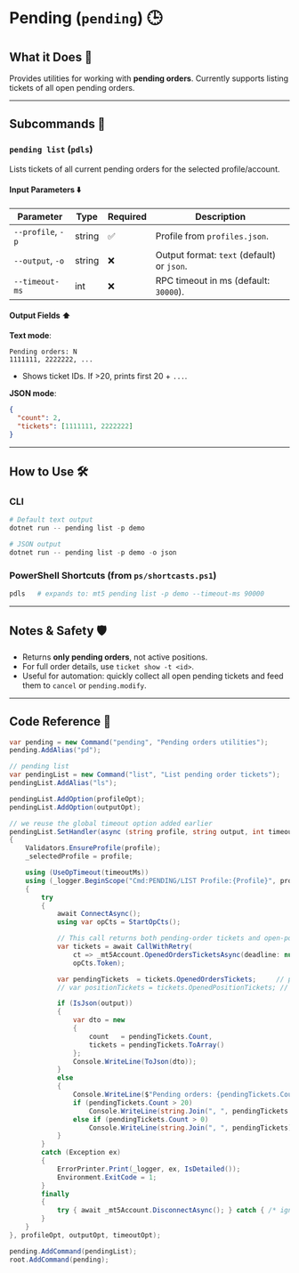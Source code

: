 # Pending (`pending`) 🕒

## What it Does 🎯

Provides utilities for working with **pending orders**. Currently supports listing tickets of all open pending orders.

---

## Subcommands 📂

### `pending list` (`pdls`)

Lists tickets of all current pending orders for the selected profile/account.

#### Input Parameters ⬇️

| Parameter         | Type   | Required | Description                                |
| ----------------- | ------ | -------- | ------------------------------------------ |
| `--profile`, `-p` | string | ✅        | Profile from `profiles.json`.              |
| `--output`, `-o`  | string | ❌        | Output format: `text` (default) or `json`. |
| `--timeout-ms`    | int    | ❌        | RPC timeout in ms (default: `30000`).      |

#### Output Fields ⬆️

**Text mode**:

```
Pending orders: N
1111111, 2222222, ...
```

* Shows ticket IDs. If >20, prints first 20 + `...`.

**JSON mode**:

```json
{
  "count": 2,
  "tickets": [1111111, 2222222]
}
```

---

## How to Use 🛠️

### CLI

```powershell
# Default text output
dotnet run -- pending list -p demo

# JSON output
dotnet run -- pending list -p demo -o json
```

### PowerShell Shortcuts (from `ps/shortcasts.ps1`)

```powershell
pdls   # expands to: mt5 pending list -p demo --timeout-ms 90000
```

---

## Notes & Safety 🛡️

* Returns **only pending orders**, not active positions.
* For full order details, use `ticket show -t <id>`.
* Useful for automation: quickly collect all open pending tickets and feed them to `cancel` or `pending.modify`.

---

## Code Reference 🧩

```csharp
var pending = new Command("pending", "Pending orders utilities");
pending.AddAlias("pd");

// pending list
var pendingList = new Command("list", "List pending order tickets");
pendingList.AddAlias("ls");

pendingList.AddOption(profileOpt);
pendingList.AddOption(outputOpt);

// we reuse the global timeout option added earlier
pendingList.SetHandler(async (string profile, string output, int timeoutMs) =>
{
    Validators.EnsureProfile(profile);
    _selectedProfile = profile;

    using (UseOpTimeout(timeoutMs))
    using (_logger.BeginScope("Cmd:PENDING/LIST Profile:{Profile}", profile))
    {
        try
        {
            await ConnectAsync();
            using var opCts = StartOpCts();

            // This call returns both pending-order tickets and open-position tickets
            var tickets = await CallWithRetry(
                ct => _mt5Account.OpenedOrdersTicketsAsync(deadline: null, cancellationToken: ct),
                opCts.Token);

            var pendingTickets  = tickets.OpenedOrdersTickets;     // pending orders
            // var positionTickets = tickets.OpenedPositionTickets; // not used here

            if (IsJson(output))
            {
                var dto = new
                {
                    count   = pendingTickets.Count,
                    tickets = pendingTickets.ToArray()
                };
                Console.WriteLine(ToJson(dto));
            }
            else
            {
                Console.WriteLine($"Pending orders: {pendingTickets.Count}");
                if (pendingTickets.Count > 20)
                    Console.WriteLine(string.Join(", ", pendingTickets.Take(20)) + " ...");
                else if (pendingTickets.Count > 0)
                    Console.WriteLine(string.Join(", ", pendingTickets));
            }
        }
        catch (Exception ex)
        {
            ErrorPrinter.Print(_logger, ex, IsDetailed());
            Environment.ExitCode = 1;
        }
        finally
        {
            try { await _mt5Account.DisconnectAsync(); } catch { /* ignore */ }
        }
    }
}, profileOpt, outputOpt, timeoutOpt);

pending.AddCommand(pendingList);
root.AddCommand(pending);
```
